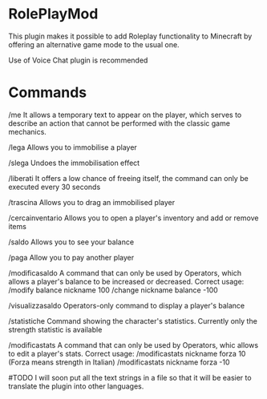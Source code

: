 # RolePlayMod
This plugin makes it possible to add Roleplay functionality to Minecraft by offering an alternative game mode to the usual one.

Use of Voice Chat plugin is recommended
# Commands
/me
It allows a temporary text to appear on the player, which serves to describe an action that cannot be performed with the classic game mechanics.

/lega
Allows you to immobilise a player

/slega
Undoes the immobilisation effect

/liberati
It offers a low chance of freeing itself, the command can only be executed every 30 seconds

/trascina
Allows you to drag an immobilised player

/cercainventario
Allows you to open a player's inventory and add or remove items

/saldo
Allows you to see your balance

/paga
Allow you to pay another player

/modificasaldo
A command that can only be used by Operators, which allows a player's balance to be increased or decreased.
Correct usage: 
/modify balance nickname 100
/change nickname balance -100

/visualizzasaldo
Operators-only command to display a player's balance

/statistiche
Command showing the character's statistics.
Currently only the strength statistic is available

/modificastats
A command that can only be used by Operators, whic allows to edit a player's stats.
Correct usage:
/modificastats nickname forza 10  (Forza means strength in Italian)
/modificastats nickname forza -10

#TODO
I will soon put all the text strings in a file so that it will be easier to translate the plugin into other languages.





